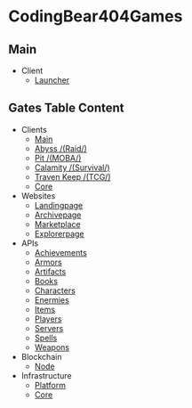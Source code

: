 # CodingBear404Games

## Main
* Client
    - [Launcher](https://github.com/CodingBear404Games/launcher)
    
## Gates Table Content
* Clients
    - [Main](https://github.com/CodingBear404Games/client-gates-main)
    - [Abyss /(Raid/)](https://github.com/CodingBear404Games/client-gates-abyss)
    - [Pit /(MOBA/)](https://github.com/CodingBear404Games/client-gates-pit)
    - [Calamity /(Survival/)](https://github.com/CodingBear404Games/client-gates-calamity)
    - [Traven Keep /(TCG/)](https://github.com/CodingBear404Games/client-gates-traven-keep)
    - [Core](https://github.com/CodingBear404Games/client-gates-core)
* Websites
    - [Landingpage](https://github.com/CodingBear404Games/site-landingpage)
    - [Archivepage](https://github.com/CodingBear404Games/site-archivepage)
    - [Marketplace](https://github.com/CodingBear404Games/site-marketplace)
    - [Explorerpage](https://github.com/CodingBear404Games/site-explorerpage)
* APIs
    - [Achievements](https://github.com/CodingBear404Games/api-achievements)
    - [Armors](https://github.com/CodingBear404Games/api-armors)
    - [Artifacts](https://github.com/CodingBear404Games/api-artifacts)
    - [Books](https://github.com/CodingBear404Games/api-books)
    - [Characters](https://github.com/CodingBear404Games/api-characters)
    - [Enermies](https://github.com/CodingBear404Games/api-enermies)
    - [Items](https://github.com/CodingBear404Games/api-items)
    - [Players](https://github.com/CodingBear404Games/api-players)
    - [Servers](https://github.com/CodingBear404Games/api-servers)
    - [Spells](https://github.com/CodingBear404Games/api-spells)
    - [Weapons](https://github.com/CodingBear404Games/api-weapons)
* Blockchain
    - [Node](https://github.com/CodingBear404Games/blockchain-gates-node)
* Infrastructure
    - [Platform](https://github.com/CodingBear404Games/infrastructure-platform)
    - [Core](https://github.com/CodingBear404Games/infrastructure-core)